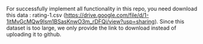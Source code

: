
For successfully implement all functionality in this repo, you need download this data : rating-1.csv (https://drive.google.com/file/d/1-1itMvGcMQw9Ism1BSasKnwO3m_rDFQi/view?usp=sharing). Since this dataset is too large, we only provide the link to download instead of uploading it to github.
